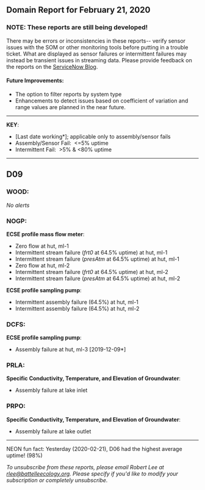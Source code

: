 ## Domain Report for February 21, 2020


### NOTE: These reports are still being developed!
There may be errors or inconsistencies in these reports-- verify sensor issues with the SOM or other monitoring tools before putting in a trouble ticket. What are displayed as sensor failures or intermittent failures may instead be transient issues in streaming data.
Please provide feedback on the reports on the [ServiceNow Blog](https://neon.service-now.com/community?id=community_blog&sys_id=9b4fbe8adbed734017ecf9041d9619be).

#### Future Improvements: 
 - The option to filter reports by system type 
 - Enhancements to detect issues based on coefficient of variation and range values are planned in the near future.

***

**KEY**:

 - [Last date working*]; applicable only to assembly/sensor fails
 - Assembly/Sensor Fail:&nbsp;&nbsp;<=5% uptime
 - Intermittent Fail:&nbsp;&nbsp;>5% & <80% uptime

***
## D09

### WOOD:

_No alerts_

### NOGP:

**ECSE profile mass flow meter**:
 - Zero flow at hut, ml-1
 - Intermittent stream failure (_frt0_ at 64.5% uptime) at hut, ml-1
 - Intermittent stream failure (_presAtm_ at 64.5% uptime) at hut, ml-1
 - Zero flow at hut, ml-2
 - Intermittent stream failure (_frt0_ at 64.5% uptime) at hut, ml-2
 - Intermittent stream failure (_presAtm_ at 64.5% uptime) at hut, ml-2

**ECSE profile sampling pump**:
 - Intermittent assembly failure (64.5%) at hut, ml-1
 - Intermittent assembly failure (64.5%) at hut, ml-2

### DCFS:

**ECSE profile sampling pump**:
 - Assembly failure at hut, ml-3 [2019-12-09*]

### PRLA:

**Specific Conductivity, Temperature, and Elevation of Groundwater**:
 - Assembly failure at lake inlet

### PRPO:

**Specific Conductivity, Temperature, and Elevation of Groundwater**:
 - Assembly failure at lake outlet

***
NEON fun fact: Yesterday (2020-02-21), D06 had the highest average uptime! (98%)

_To unsubscribe from these reports, please email Robert Lee at rlee@battelleecology.org. Please specify if you'd like to modify your subscription or completely unsubscribe._
